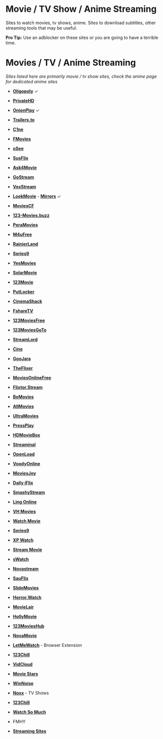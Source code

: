 # Movie / TV Show / Anime Streaming

Sites to watch movies, tv shows, anime. Sites to download subtitles, other streaming tools that may be useful.

**Pro Tip:** Use an adblocker on these sites or you are going to have a terrible time.

# Movies / TV / Anime Streaming

*Sites listed here are primarily movie / tv show sites, check the anime page for dedicated anime sites*

- [**Oligopoly**](https://olgply.com) ✓
- [**PrivateHD**](https://privatehd.xyz)
- [**OnionPlay**](https://onionplay.network) ✓
- [**Trailers.to**](https://trailers.to)
- [**C1ne**](https://c1ne.co)
- [**FMovies**](https://fmovies.name)
- [**oSee**](https://osee.in)
- [**SusFlix**](https://susflix.tv)
- [**Ask4Movie**](https://ask4movie.me)
- [**GoStream**](https://gostream.site)
- [**VexStream**](https://vexmovies.org)
- [**LookMovie**](https://lookmovie2.to) - [**Mirrors**](https://proxymirrorlookmovie.github.io) ✓
- [**MoviesCF**](https://movies.cf/Landing)
- [**123-Movies.buzz**](https://123-movies.buzz)
- [**PeraMovies**](https://peramovies.club)
- [**M4uFree**](https://m4ufree.com)
- [**RainierLand**](https://rainierland.to)
- [**Series9**](https://series9.la)
- [**YesMovies**](https://yesmovies.ag)
- [**SolarMovie**](https://solarmovie.to)
- [**123Movie**](https://0123movie.net)
- [**PutLocker**](https://putlocker.vip)
- [**CinemaShack**](https://cinemashack.co)
- [**FshareTV**](https://fsharetv.co)
- [**123MoviesFree**](https://123moviesfree.net)
- [**123MoviesGoTo**](https://123moviesgoto.com)
- [**StreamLord**](http://streamlord.com)
- [**Cine**](https://cine.to)
- [**GooJara**](https://goojara.to/)
- [**TheFlixer**](https://theflixer.tv)
- [**MoviesOnlineFree**](https://moviesonlinefree.net)
- [**Flixtor.Stream**](https://flixtor.stream)
- [**BeMovies**](https://bemovies.co)
- [**AllMovies**](https://allmovies.gg/)
- [**UltraMovies**](https://ultramovies.net)
- [**PressPlay**](https://pressplay.top)
- [**HDMovieBox**](https://hdmoviebox.net)
- [**Streaminal**](https://streaminal-tv.vercel.app)
- [**OpenLoad**](https://openloadmov.com)
- [**VoodyOnline**](https://voody-online.com)
- [**MoviesJoy**](https://moviesjoy.best)
- [**Daily iFlix**](https://dailyiflix.com)
- [**SmashyStream**](https://embed.smashystream.com)
- [**Ling Online**](https://ling-online.net/en/videos/films)
- [**VH Movies**](https://vhmovies.to)
- [**Watch Movie**](https://watchmovie.ac)
- [**Series9**](https://series9.me)
- [**XP Watch**](https://xpwatch.vercel.app)
- [**Stream Movie**](https://streammovie.top)
- [**sWatch**](https://swatchfree.in)
- [**Novastream**](https://novastream.to)
- [**SauFlix**](https://sauflix.buzz)
- [**SlideMovies**](https://slidemovies.org)
- [**Horror.Watch**](https://horror.watch)
- [**MovieLair**](https://movielair.cc)
- [**HollyMovie**](https://hollymoviehd.cc)
- [**123MoviesHub**](https://123movieshub.one)
- [**NovaMovie**](https://novamovie.net)
- [**LetMeWatch**](https://github.com/AdvithGopinath/LetMeWatch) - Browser Extension
- [**123Chill**](https://123chill.to)
- [**VidCloud**](https://membed1.com)
- [**Movie Stars**](https://moviestars.to)
- [**WinNoise**](https://winnoise.com)
- [**Noxx**](https://noxx.to) - TV Shows
- [**123Chill**](https://123chill.to)
- [**Watch So Much**](https://watchsomuch.com)

- FMHY
- [**Streaming Sites**](https://streamingsites.com)